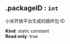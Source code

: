 <a name="module_miot/Package--module.exports.packageID"></a>

## .packageID : <code>int</code>
小米开放平台生成的插件包 ID

**Kind**: static constant  
**Read only**: true  
